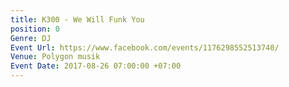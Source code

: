 ```yaml
---
title: K300 - We Will Funk You
position: 0
Genre: DJ
Event Url: https://www.facebook.com/events/1176298552513740/
Venue: Polygon musik
Event Date: 2017-08-26 07:00:00 +07:00
---
```


